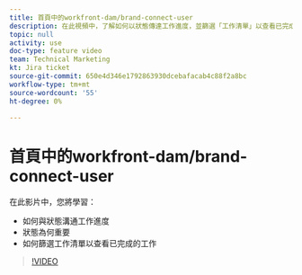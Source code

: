 ```yaml
---
title: 首頁中的workfront-dam/brand-connect-user
description: 在此視頻中，了解如何以狀態傳達工作進度，並篩選「工作清單」以查看已完成的工作。
topic: null
activity: use
doc-type: feature video
team: Technical Marketing
kt: Jira ticket
source-git-commit: 650e4d346e1792863930dcebafacab4c88f2a8bc
workflow-type: tm+mt
source-wordcount: '55'
ht-degree: 0%

---
```


# 首頁中的workfront-dam/brand-connect-user

在此影片中，您將學習：

* 如何與狀態溝通工作進度
* 狀態為何重要
* 如何篩選工作清單以查看已完成的工作

>[!VIDEO](https://video.tv.adobe.com/v/335104/?quality=12&learn=on)
